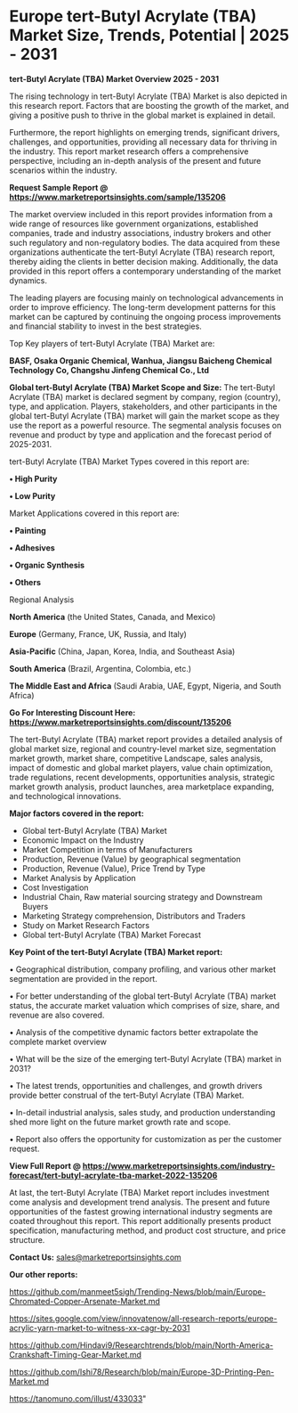 # Europe tert-Butyl Acrylate (TBA) Market Size, Trends, Potential | 2025 - 2031

<Strong> tert-Butyl Acrylate (TBA) Market Overview 2025 - 2031</strong>

The rising technology in tert-Butyl Acrylate (TBA) Market is also depicted in this research report. Factors that are boosting the growth of the market, and giving a positive push to thrive in the global market is explained in detail.

Furthermore, the report highlights on emerging trends, significant drivers, challenges, and opportunities, providing all necessary data for thriving in the industry. This report market research offers a comprehensive perspective, including an in-depth analysis of the present and future scenarios within the industry.

<strong>Request Sample Report @ <a href=https://www.marketreportsinsights.com/sample/135206>https://www.marketreportsinsights.com/sample/135206</a></strong>

The market overview included in this report provides information from a wide range of resources like government organizations, established companies, trade and industry associations, industry brokers and other such regulatory and non-regulatory bodies. The data acquired from these organizations authenticate the tert-Butyl Acrylate (TBA) research report, thereby aiding the clients in better decision making. Additionally, the data provided in this report offers a contemporary understanding of the market dynamics.

The leading players are focusing mainly on technological advancements in order to improve efficiency. The long-term development patterns for this market can be captured by continuing the ongoing process improvements and financial stability to invest in the best strategies.

Top Key players of tert-Butyl Acrylate (TBA) Market are:

<strong>BASF, Osaka Organic Chemical, Wanhua, Jiangsu Baicheng Chemical Technology Co, Changshu Jinfeng Chemical Co., Ltd</strong>

<strong><b>Global tert-Butyl Acrylate (TBA) Market Scope and Size:</b></strong>
The tert-Butyl Acrylate (TBA) market is declared segment by company, region (country), type, and application. Players, stakeholders, and other participants in the global tert-Butyl Acrylate (TBA) market will gain the market scope as they use the report as a powerful resource. The segmental analysis focuses on revenue and product by type and application and the forecast period of 2025-2031.

tert-Butyl Acrylate (TBA) Market Types covered in this report are:

<strong>• High Purity

• Low Purity</strong>

Market Applications covered in this report are:

<strong>• Painting

• Adhesives

• Organic Synthesis

• Others</strong> 

Regional Analysis

<strong>North America</strong> (the United States, Canada, and Mexico)

<strong>Europe</strong> (Germany, France, UK, Russia, and Italy)

<strong>Asia-Pacific</strong> (China, Japan, Korea, India, and Southeast Asia)

<strong>South America</strong> (Brazil, Argentina, Colombia, etc.)

<strong>The Middle East and Africa</strong> (Saudi Arabia, UAE, Egypt, Nigeria, and South Africa)

<strong>Go For Interesting Discount Here: <a href=https://www.marketreportsinsights.com/discount/135206>https://www.marketreportsinsights.com/discount/135206</a></strong>

The tert-Butyl Acrylate (TBA) market report provides a detailed analysis of global market size, regional and country-level market size, segmentation market growth, market share, competitive Landscape, sales analysis, impact of domestic and global market players, value chain optimization, trade regulations, recent developments, opportunities analysis, strategic market growth analysis, product launches, area marketplace expanding, and technological innovations.

<strong><b>Major factors covered in the report:</b></strong>
<ul>
  <li>Global tert-Butyl Acrylate (TBA) Market </li>
  <li>Economic Impact on the Industry</li>
  <li>Market Competition in terms of Manufacturers</li>
  <li>Production, Revenue (Value) by geographical segmentation</li>
  <li>Production, Revenue (Value), Price Trend by Type</li>
  <li>Market Analysis by Application</li>
  <li>Cost Investigation</li>
  <li>Industrial Chain, Raw material sourcing strategy and Downstream Buyers</li>
  <li>Marketing Strategy comprehension, Distributors and Traders</li>
  <li>Study on Market Research Factors</li>
  <li>Global tert-Butyl Acrylate (TBA) Market Forecast</li>
</ul>

<strong><b>Key Point of the tert-Butyl Acrylate (TBA) Market report:</b></strong>

• Geographical distribution, company profiling, and various other market segmentation are provided in the report.

• For better understanding of the global tert-Butyl Acrylate (TBA) market status, the accurate market valuation which comprises of size, share, and revenue are also covered.

• Analysis of the competitive dynamic factors better extrapolate the complete market overview

• What will be the size of the emerging tert-Butyl Acrylate (TBA) market in 2031?

• The latest trends, opportunities and challenges, and growth drivers provide better construal of the tert-Butyl Acrylate (TBA) Market.

• In-detail industrial analysis, sales study, and production understanding shed more light on the future market growth rate and scope.

• Report also offers the opportunity for customization as per the customer request.

<strong><b>View Full Report @ <a href=https://www.marketreportsinsights.com/industry-forecast/tert-butyl-acrylate-tba-market-2022-135206>https://www.marketreportsinsights.com/industry-forecast/tert-butyl-acrylate-tba-market-2022-135206</a></b></strong>


At last, the tert-Butyl Acrylate (TBA) Market report includes investment come analysis and development trend analysis. The present and future opportunities of the fastest growing international industry segments are coated throughout this report. This report additionally presents product specification, manufacturing method, and product cost structure, and price structure.

<strong>Contact Us:</strong>
sales@marketreportsinsights.com

<strong>Our other reports:</strong>

<a href=https://github.com/manmeet5sigh/Trending-News/blob/main/Europe-Chromated-Copper-Arsenate-Market.md>https://github.com/manmeet5sigh/Trending-News/blob/main/Europe-Chromated-Copper-Arsenate-Market.md</a>

<a href=https://sites.google.com/view/innovatenow/all-research-reports/europe-acrylic-yarn-market-to-witness-xx-cagr-by-2031>https://sites.google.com/view/innovatenow/all-research-reports/europe-acrylic-yarn-market-to-witness-xx-cagr-by-2031</a>

<a href=https://github.com/Hindavi9/Researchtrends/blob/main/North-America-Crankshaft-Timing-Gear-Market.md>https://github.com/Hindavi9/Researchtrends/blob/main/North-America-Crankshaft-Timing-Gear-Market.md</a>

<a href=https://github.com/Ishi78/Research/blob/main/Europe-3D-Printing-Pen-Market.md>https://github.com/Ishi78/Research/blob/main/Europe-3D-Printing-Pen-Market.md</a>

<a href=https://tanomuno.com/illust/433033>https://tanomuno.com/illust/433033</a>"
